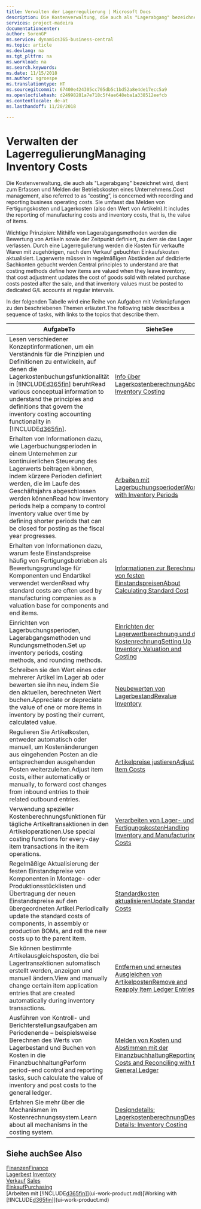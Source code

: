 ```yaml
---
title: Verwalten der Lagerregulierung | Microsoft Docs
description: Die Kostenverwaltung, die auch als "Lagerabgang" bezeichnet wird, dient zum Erfassen und Melden der Betriebskosten eines Unternehmens. Sie umfasst das Melden von Fertigungskosten und Lagerkosten (also den Wert von Artikeln).
services: project-madeira
documentationcenter: 
author: SorenGP
ms.service: dynamics365-business-central
ms.topic: article
ms.devlang: na
ms.tgt_pltfrm: na
ms.workload: na
ms.search.keywords: 
ms.date: 11/15/2018
ms.author: sgroespe
ms.translationtype: HT
ms.sourcegitcommit: 67400e424305cc705db5c1bd52a8e4de17ecc5a9
ms.openlocfilehash: d24998281a7e718c5f4ae648eba1a338512eefcb
ms.contentlocale: de-at
ms.lasthandoff: 11/20/2018

---
```

# <a name="managing-inventory-costs"></a><span data-ttu-id="3eff4-104">Verwalten der Lagerregulierung</span><span class="sxs-lookup"><span data-stu-id="3eff4-104">Managing Inventory Costs</span></span>
<span data-ttu-id="3eff4-105">Die Kostenverwaltung, die auch als "Lagerabgang" bezeichnet wird, dient zum Erfassen und Melden der Betriebskosten eines Unternehmens.</span><span class="sxs-lookup"><span data-stu-id="3eff4-105">Cost management, also referred to as “costing”, is concerned with recording and reporting business operating costs.</span></span> <span data-ttu-id="3eff4-106">Sie umfasst das Melden von Fertigungskosten und Lagerkosten (also den Wert von Artikeln).</span><span class="sxs-lookup"><span data-stu-id="3eff4-106">It includes the reporting of manufacturing costs and inventory costs, that is, the value of items.</span></span>   

<span data-ttu-id="3eff4-107">Wichtige Prinzipien: Mithilfe von Lagerabgangsmethoden werden die Bewertung von Artikeln sowie der Zeitpunkt definiert, zu dem sie das Lager verlassen. Durch eine Lagerregulierung werden die Kosten für verkaufte Waren mit zugehörigen, nach dem Verkauf gebuchten Einkaufskosten aktualisiert. Lagerwerte müssen in regelmäßigen Abständen auf dedizierte Sachkonten gebucht werden.</span><span class="sxs-lookup"><span data-stu-id="3eff4-107">Central principles to understand are that costing methods define how items are valued when they leave inventory, that cost adjustment updates the cost of goods sold with related purchase costs posted after the sale, and that inventory values must be posted to dedicated G/L accounts at regular intervals.</span></span>

<span data-ttu-id="3eff4-108">In der folgenden Tabelle wird eine Reihe von Aufgaben mit Verknüpfungen zu den beschriebenen Themen erläutert.</span><span class="sxs-lookup"><span data-stu-id="3eff4-108">The following table describes a sequence of tasks, with links to the topics that describe them.</span></span>

|<span data-ttu-id="3eff4-109">**Aufgabe**</span><span class="sxs-lookup"><span data-stu-id="3eff4-109">**To**</span></span>|<span data-ttu-id="3eff4-110">**Siehe**</span><span class="sxs-lookup"><span data-stu-id="3eff4-110">**See**</span></span>|  
|------------|-------------|  
|<span data-ttu-id="3eff4-111">Lesen verschiedener Konzeptinformationen, um ein Verständnis für die Prinzipien und Definitionen zu entwickeln, auf denen die Lagerkostenbuchungsfunktionalität in [!INCLUDE[d365fin](includes/d365fin_md.md)] beruht</span><span class="sxs-lookup"><span data-stu-id="3eff4-111">Read various conceptual information to understand the principles and definitions that govern the inventory costing accounting functionality in [!INCLUDE[d365fin](includes/d365fin_md.md)].</span></span>|[<span data-ttu-id="3eff4-112">Info über Lagerkostenberechnung</span><span class="sxs-lookup"><span data-stu-id="3eff4-112">About Inventory Costing</span></span>](finance-learn-about-costing.md)|  
|<span data-ttu-id="3eff4-113">Erhalten von Informationen dazu, wie Lagerbuchungsperioden in einem Unternehmen zur kontinuierlichen Steuerung des Lagerwerts beitragen können, indem kürzere Perioden definiert werden, die im Laufe des Geschäftsjahrs abgeschlossen werden können</span><span class="sxs-lookup"><span data-stu-id="3eff4-113">Read how inventory periods help a company to control inventory value over time by defining shorter periods that can be closed for posting as the fiscal year progresses.</span></span>|[<span data-ttu-id="3eff4-114">Arbeiten mit Lagerbuchungsperioden</span><span class="sxs-lookup"><span data-stu-id="3eff4-114">Work with Inventory Periods</span></span>](finance-how-to-work-with-inventory-periods.md)|
|<span data-ttu-id="3eff4-115">Erhalten von Informationen dazu, warum feste Einstandspreise häufig von Fertigungsbetrieben als Bewertungsgrundlage für Komponenten und Endartikel verwendet werden</span><span class="sxs-lookup"><span data-stu-id="3eff4-115">Read why standard costs are often used by manufacturing companies as a valuation base for components and end items.</span></span>|[<span data-ttu-id="3eff4-116">Informationen zur Berechnung von festen Einstandspreisen</span><span class="sxs-lookup"><span data-stu-id="3eff4-116">About Calculating Standard Cost</span></span>](finance-about-calculating-standard-cost.md)|
|<span data-ttu-id="3eff4-117">Einrichten von Lagerbuchungsperioden, Lagerabgangsmethoden und Rundungsmethoden.</span><span class="sxs-lookup"><span data-stu-id="3eff4-117">Set up inventory periods, costing methods, and rounding methods.</span></span>|[<span data-ttu-id="3eff4-118">Einrichten der Lagerwertberechnung und der Kostenrechnung</span><span class="sxs-lookup"><span data-stu-id="3eff4-118">Setting Up Inventory Valuation and Costing</span></span>](finance-set-up-inventory-valuation-and-costing.md)|
|<span data-ttu-id="3eff4-119">Schreiben sie den Wert eines oder mehrerer Artikel im Lager ab oder bewerten sie ihn neu, indem Sie den aktuellen, berechneten Wert buchen.</span><span class="sxs-lookup"><span data-stu-id="3eff4-119">Appreciate or depreciate the value of one or more items in inventory by posting their current, calculated value.</span></span>|[<span data-ttu-id="3eff4-120">Neubewerten von Lagerbestand</span><span class="sxs-lookup"><span data-stu-id="3eff4-120">Revalue Inventory</span></span>](inventory-how-revalue-inventory.md)|
|<span data-ttu-id="3eff4-121">Regulieren Sie Artikelkosten, entweder automatisch oder manuell, um Kostenänderungen aus eingehenden Posten an die entsprechenden ausgehenden Posten weiterzuleiten.</span><span class="sxs-lookup"><span data-stu-id="3eff4-121">Adjust item costs, either automatically or manually, to forward cost changes from inbound entries to their related outbound entries.</span></span>|[<span data-ttu-id="3eff4-122">Artikelpreise justieren</span><span class="sxs-lookup"><span data-stu-id="3eff4-122">Adjust Item Costs</span></span>](inventory-how-adjust-item-costs.md)|
|<span data-ttu-id="3eff4-123">Verwendung spezieller Kostenberechnungsfunktionen für tägliche Artikeltransaktionen in den Artikeloperationen.</span><span class="sxs-lookup"><span data-stu-id="3eff4-123">Use special costing functions for every-day item transactions in the item operations.</span></span>|[<span data-ttu-id="3eff4-124">Verarbeiten von Lager- und Fertigungskosten</span><span class="sxs-lookup"><span data-stu-id="3eff4-124">Handling Inventory and Manufacturing Costs</span></span>](finance-handle-inventory-and-manufacturing-costs.md)|  
|<span data-ttu-id="3eff4-125">Regelmäßige Aktualisierung der festen Einstandspreise von Komponenten in Montage- oder Produktionsstücklisten und Übertragung der neuen Einstandspreise auf den übergeordneten Artikel.</span><span class="sxs-lookup"><span data-stu-id="3eff4-125">Periodically update the standard costs of components, in assembly or production BOMs, and roll the new costs up to the parent item.</span></span>|[<span data-ttu-id="3eff4-126">Standardkosten aktualisieren</span><span class="sxs-lookup"><span data-stu-id="3eff4-126">Update Standard Costs</span></span>](finance-how-to-update-standard-costs.md)|
|<span data-ttu-id="3eff4-127">Sie können bestimmte Artikelausgleichsposten, die bei Lagertransaktionen automatisch erstellt werden, anzeigen und manuell ändern.</span><span class="sxs-lookup"><span data-stu-id="3eff4-127">View and manually change certain item application entries that are created automatically during inventory transactions.</span></span>|[<span data-ttu-id="3eff4-128">Entfernen und erneutes Ausgleichen von Artikelposten</span><span class="sxs-lookup"><span data-stu-id="3eff4-128">Remove and Reapply Item Ledger Entries</span></span>](finance-how-to-remove-and-reapply-item-entries.md)|
|<span data-ttu-id="3eff4-129">Ausführen von Kontroll- und Berichterstellungsaufgaben am Periodenende – beispielsweise Berechnen des Werts von Lagerbestand und Buchen von Kosten in die Finanzbuchhaltung</span><span class="sxs-lookup"><span data-stu-id="3eff4-129">Perform period-end control and reporting tasks, such calculate the value of inventory and post costs to the general ledger.</span></span>|[<span data-ttu-id="3eff4-130">Melden von Kosten und Abstimmen mit der Finanzbuchhaltung</span><span class="sxs-lookup"><span data-stu-id="3eff4-130">Reporting Costs and Reconciling with the General Ledger</span></span>](finance-report-costs-and-reconcile-with-the-general-ledger.md)|
|<span data-ttu-id="3eff4-131">Erfahren Sie mehr über die Mechanismen im Kostenrechnungssystem.</span><span class="sxs-lookup"><span data-stu-id="3eff4-131">Learn about all mechanisms in the costing system.</span></span>|[<span data-ttu-id="3eff4-132">Designdetails: Lagerkostenberechnung</span><span class="sxs-lookup"><span data-stu-id="3eff4-132">Design Details: Inventory Costing</span></span>](design-details-inventory-costing.md)|  

## <a name="see-also"></a><span data-ttu-id="3eff4-133">Siehe auch</span><span class="sxs-lookup"><span data-stu-id="3eff4-133">See Also</span></span>  
 [<span data-ttu-id="3eff4-134">Finanzen</span><span class="sxs-lookup"><span data-stu-id="3eff4-134">Finance</span></span>](finance.md)  
 <span data-ttu-id="3eff4-135">[Lagerbest](inventory-manage-inventory.md) </span><span class="sxs-lookup"><span data-stu-id="3eff4-135">[Inventory](inventory-manage-inventory.md) </span></span>  
 <span data-ttu-id="3eff4-136">[Verkauf](sales-manage-sales.md) </span><span class="sxs-lookup"><span data-stu-id="3eff4-136">[Sales](sales-manage-sales.md) </span></span>  
 [<span data-ttu-id="3eff4-137">Einkauf</span><span class="sxs-lookup"><span data-stu-id="3eff4-137">Purchasing</span></span>](purchasing-manage-purchasing.md)  
 <span data-ttu-id="3eff4-138">[Arbeiten mit [!INCLUDE[d365fin](includes/d365fin_md.md)]](ui-work-product.md)</span><span class="sxs-lookup"><span data-stu-id="3eff4-138">[Working with [!INCLUDE[d365fin](includes/d365fin_md.md)]](ui-work-product.md)</span></span>

